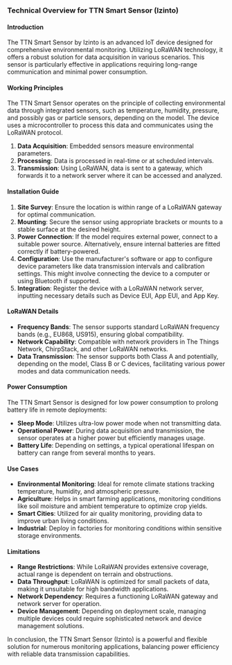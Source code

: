 ### Technical Overview for TTN Smart Sensor (Izinto)

#### Introduction
The TTN Smart Sensor by Izinto is an advanced IoT device designed for comprehensive environmental monitoring. Utilizing LoRaWAN technology, it offers a robust solution for data acquisition in various scenarios. This sensor is particularly effective in applications requiring long-range communication and minimal power consumption.

#### Working Principles
The TTN Smart Sensor operates on the principle of collecting environmental data through integrated sensors, such as temperature, humidity, pressure, and possibly gas or particle sensors, depending on the model. The device uses a microcontroller to process this data and communicates using the LoRaWAN protocol. 

1. **Data Acquisition**: Embedded sensors measure environmental parameters.
2. **Processing**: Data is processed in real-time or at scheduled intervals.
3. **Transmission**: Using LoRaWAN, data is sent to a gateway, which forwards it to a network server where it can be accessed and analyzed.

#### Installation Guide
1. **Site Survey**: Ensure the location is within range of a LoRaWAN gateway for optimal communication.
2. **Mounting**: Secure the sensor using appropriate brackets or mounts to a stable surface at the desired height.
3. **Power Connection**: If the model requires external power, connect to a suitable power source. Alternatively, ensure internal batteries are fitted correctly if battery-powered.
4. **Configuration**: Use the manufacturer's software or app to configure device parameters like data transmission intervals and calibration settings. This might involve connecting the device to a computer or using Bluetooth if supported.
5. **Integration**: Register the device with a LoRaWAN network server, inputting necessary details such as Device EUI, App EUI, and App Key.

#### LoRaWAN Details
- **Frequency Bands**: The sensor supports standard LoRaWAN frequency bands (e.g., EU868, US915), ensuring global compatibility.
- **Network Capability**: Compatible with network providers in The Things Network, ChirpStack, and other LoRaWAN networks.
- **Data Transmission**: The sensor supports both Class A and potentially, depending on the model, Class B or C devices, facilitating various power modes and data communication needs.

#### Power Consumption
The TTN Smart Sensor is designed for low power consumption to prolong battery life in remote deployments:
- **Sleep Mode**: Utilizes ultra-low power mode when not transmitting data.
- **Operational Power**: During data acquisition and transmission, the sensor operates at a higher power but efficiently manages usage.
- **Battery Life**: Depending on settings, a typical operational lifespan on battery can range from several months to years.

#### Use Cases
- **Environmental Monitoring**: Ideal for remote climate stations tracking temperature, humidity, and atmospheric pressure.
- **Agriculture**: Helps in smart farming applications, monitoring conditions like soil moisture and ambient temperature to optimize crop yields.
- **Smart Cities**: Utilized for air quality monitoring, providing data to improve urban living conditions.
- **Industrial**: Deploy in factories for monitoring conditions within sensitive storage environments.

#### Limitations
- **Range Restrictions**: While LoRaWAN provides extensive coverage, actual range is dependent on terrain and obstructions.
- **Data Throughput**: LoRaWAN is optimized for small packets of data, making it unsuitable for high bandwidth applications.
- **Network Dependency**: Requires a functioning LoRaWAN gateway and network server for operation.
- **Device Management**: Depending on deployment scale, managing multiple devices could require sophisticated network and device management solutions.

In conclusion, the TTN Smart Sensor (Izinto) is a powerful and flexible solution for numerous monitoring applications, balancing power efficiency with reliable data transmission capabilities.